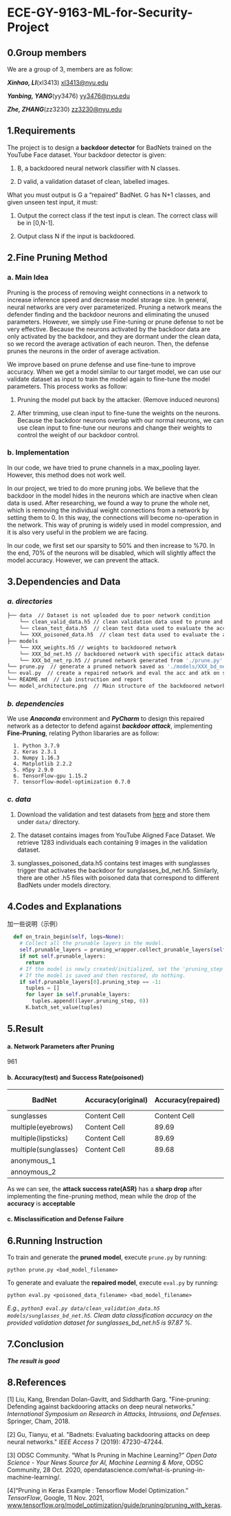 # ECE-GY-9163-ML-for-Security-Project

## 0.Group members

We are a group of 3, members are as follow:

***Xinhao, LI***(xl3413)       xl3413@nyu.edu

***Yanbing, YANG***(yy3476)       yy3476@nyu.edu

***Zhe, ZHANG***(zz3230)       zz3230@nyu.edu



## 1.Requirements

The project is to design a **backdoor detector** for BadNets trained on the YouTube Face dataset. Your backdoor detector is given:

1. B, a backdoored neural network classifier with N classes.

2. D valid, a validation dataset of clean, labelled images.

What you must output is G a “repaired” BadNet. G has N+1 classes, and given unseen test
input, it must:

1. Output the correct class if the test input is clean. The correct class will be in [0,N-1].

2. Output class N if the input is backdoored.  

   

## 2.Fine Pruning Method

### a. Main Idea

Pruning is the process of removing weight connections in a network to increase inference speed and decrease model storage size. In general, neural networks are very over parameterized. Pruning a network means the defender finding and the backdoor neurons and eliminating the unused parameters. However, we simply use Fine-tuning or prune defense to not be very effective. Because the neurons activated by the backdoor data are only activated by the backdoor, and they are dormant under the clean data, so we record the average activation of each neuron. Then, the defense prunes the neurons in the order of average activation.

We improve based on prune defense and use fine-tune to improve accuracy. When we get a model similar to our target model, we can use our validate dataset as input to train the model again to fine-tune the model parameters. This process works as follow:

1. Pruning the model put back by the attacker. (Remove induced neurons)

2. After trimming, use clean input to fine-tune the weights on the neurons. Because the backdoor neurons overlap with our normal neurons, we can use clean input to fine-tune our neurons and change their weights to control the weight of our backdoor control.

### b. Implementation

In our code, we have tried to prune channels in a max_pooling layer. However, this method does not work well.

In our project, we tried to do more pruning jobs. We believe that the backdoor in the model hides in the neurons which are inactive when clean data is used. After researching, we found a way to prune the whole net, which is removing the individual weight connections from a network by setting them to 0. In this way, the connections will become no-operation in the network. This way of pruning is widely used in model compression, and it is also very useful in the problem we are facing.

In our code, we first set our sparsity to 50% and then increase to %70. In the end, 70% of the neurons will be disabled, which will slightly affect the model accuracy. However, we can prevent the attack.



## 3.Dependencies and Data

### ***a. directories***

```bash
├── data  // Dataset is not uploaded due to poor network condition
    └── clean_valid_data.h5 // clean validation data used to prune and train the repaired network
    └── clean_test_data.h5  // clean test data used to evaluate the acc of the repaired network
    └── XXX_poisoned_data.h5  // clean test data used to evaluate the atk of the repaired network
├── models
    └── XXX_weights.h5 // weights to backdoored network
    └── XXX_bd_net.h5 // backdoored network with specific attack dataset
    └── XXX_bd_net_rp.h5 // pruned network generated from './prune.py'
└── prune.py  // generate a pruned network saved as './models/XXX_bd_net_rp.h5'
└── eval.py  // create a repaired network and eval the acc and atk on specific poisoned data
└── README.md  // Lab instruction and report
└── model_architecture.png  // Main structure of the backdoored network
```

### ***b. dependencies***

We use ***Anaconda*** environment and ***PyCharm*** to design this repaired network as a detector to defend against ***backdoor attack***, implementing **Fine-Pruning**, relating Python libararies are as follow:

      1. Python 3.7.9
      2. Keras 2.3.1
      3. Numpy 1.16.3
      4. Matplotlib 2.2.2
      5. H5py 2.9.0
      6. TensorFlow-gpu 1.15.2
      7. tensorflow-model-optimization 0.7.0

### ***c. data***

  1. Download the validation and test datasets from [here](https://drive.google.com/drive/folders/13o2ybRJ1BkGUvfmQEeZqDo1kskyFywab?usp=sharing) and store them under `data/` directory.

  2. The dataset contains images from YouTube Aligned Face Dataset. We retrieve 1283 individuals each containing 9 images in the validation dataset.

  3. sunglasses_poisoned_data.h5 contains test images with sunglasses trigger that activates the backdoor for sunglasses_bd_net.h5. Similarly, there are other .h5 files with poisoned data that correspond to different BadNets under models directory.

     

## 4.Codes and Explanations

加一些说明（示例）

```python
  def on_train_begin(self, logs=None):
    # Collect all the prunable layers in the model.
    self.prunable_layers = pruning_wrapper.collect_prunable_layers(self.model)
    if not self.prunable_layers:
      return
    # If the model is newly created/initialized, set the 'pruning_step' to 0.
    # If the model is saved and then restored, do nothing.
    if self.prunable_layers[0].pruning_step == -1:
      tuples = []
      for layer in self.prunable_layers:
        tuples.append((layer.pruning_step, 0))
      K.batch_set_value(tuples)
```



## 5.Result

#### a. Network Parameters after Pruning

961



#### b. Accuracy(test) and Success Rate(poisoned)

| BadNet               | Accuracy(original) | Accuracy(repaired) | Success Rate(original) | Success Rate(repaired) |
| -------------------- | ------------------ | ------------------ | ---------------------- | ---------------------- |
| sunglasses           | Content Cell       | Content Cell       | Content Cell           |                        |
| multiple(eyebrows)   | Content Cell       | 89.69              | Content Cell           | 0.55                   |
| multiple(lipsticks)  | Content Cell       | 89.69              | Content Cell           | 51.30                  |
| multiple(sunglasses) | Content Cell       | 89.68              | Content Cell           | 98.46                  |
| anonymous_1          |                    |                    |                        |                        |
| annoymous_2          |                    |                    |                        |                        |

As we can see, the **attack success rate(ASR)** has a **sharp drop** after implementing the fine-pruning method, mean while the drop of the **accuracy** is **acceptable**

 

#### c. Misclassification and Defense Failure  





## 6.Running Instruction

To train and generate the **pruned model**, execute `prune.py` by running:

```shell
python prune.py <bad_model_filename>
```

To generate and evaluate the **repaired model**, execute `eval.py` by running:

```shell
python eval.py <poisoned_data_filename> <bad_model_filename>
```

*E.g., `python3 eval.py data/clean_validation_data.h5  models/sunglasses_bd_net.h5`. Clean data classification accuracy on the provided validation dataset for sunglasses_bd_net.h5 is 97.87 %.*



## 7.Conclusion

***The result is good***



## 8.References

[1] Liu, Kang, Brendan Dolan-Gavitt, and Siddharth Garg. "Fine-pruning: Defending against backdooring attacks on deep neural networks." *International Symposium on Research in Attacks, Intrusions, and Defenses*. Springer, Cham, 2018.

[2] Gu, Tianyu, et al. "Badnets: Evaluating backdooring attacks on deep neural networks." *IEEE Access* 7 (2019): 47230-47244.

[3] ODSC Community. “What Is Pruning in Machine Learning?” *Open Data Science - Your News Source for AI, Machine Learning & More*, ODSC Community, 28 Oct. 2020, opendatascience.com/what-is-pruning-in-machine-learning/. 

[4]“Pruning in Keras Example  :  Tensorflow Model Optimization.” *TensorFlow*, Google, 11 Nov. 2021, www.tensorflow.org/model_optimization/guide/pruning/pruning_with_keras. 